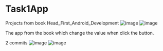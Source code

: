 # Task1App
Projects from book Head_First_Android_Development
![image](https://user-images.githubusercontent.com/90826929/174042835-13f65286-c3b2-46a7-b67c-9f3695cb375e.png)
![image](https://user-images.githubusercontent.com/90826929/174042972-0ff73918-4c88-469e-845f-af07b0f275ae.png)

The app from the book which change the value when click the button.

2 commits
![image](https://user-images.githubusercontent.com/90826929/174048310-b42dfa13-5889-42af-8ce6-478642b3c67a.png)
![image](https://user-images.githubusercontent.com/90826929/174048397-b93936a0-1b5f-47f4-9530-d270976b2b03.png)

